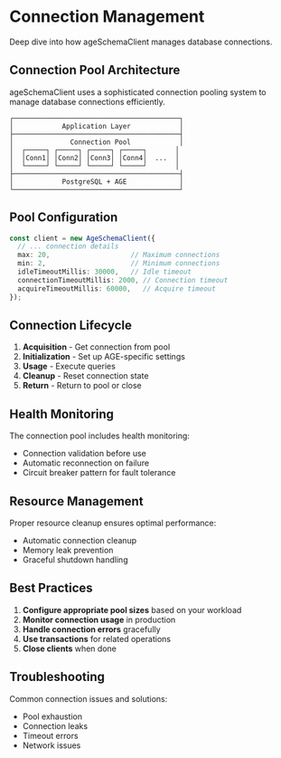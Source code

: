 # Connection Management

Deep dive into how ageSchemaClient manages database connections.

## Connection Pool Architecture

ageSchemaClient uses a sophisticated connection pooling system to manage database connections efficiently.

```
┌─────────────────────────────────────────┐
│            Application Layer            │
├─────────────────────────────────────────┤
│              Connection Pool            │
│  ┌─────┐ ┌─────┐ ┌─────┐ ┌─────┐       │
│  │Conn1│ │Conn2│ │Conn3│ │Conn4│  ...  │
│  └─────┘ └─────┘ └─────┘ └─────┘       │
├─────────────────────────────────────────┤
│            PostgreSQL + AGE             │
└─────────────────────────────────────────┘
```

## Pool Configuration

```typescript
const client = new AgeSchemaClient({
  // ... connection details
  max: 20,                    // Maximum connections
  min: 2,                     // Minimum connections
  idleTimeoutMillis: 30000,   // Idle timeout
  connectionTimeoutMillis: 2000, // Connection timeout
  acquireTimeoutMillis: 60000,   // Acquire timeout
});
```

## Connection Lifecycle

1. **Acquisition** - Get connection from pool
2. **Initialization** - Set up AGE-specific settings
3. **Usage** - Execute queries
4. **Cleanup** - Reset connection state
5. **Return** - Return to pool or close

## Health Monitoring

The connection pool includes health monitoring:

- Connection validation before use
- Automatic reconnection on failure
- Circuit breaker pattern for fault tolerance

## Resource Management

Proper resource cleanup ensures optimal performance:

- Automatic connection cleanup
- Memory leak prevention
- Graceful shutdown handling

## Best Practices

1. **Configure appropriate pool sizes** based on your workload
2. **Monitor connection usage** in production
3. **Handle connection errors** gracefully
4. **Use transactions** for related operations
5. **Close clients** when done

## Troubleshooting

Common connection issues and solutions:

- Pool exhaustion
- Connection leaks
- Timeout errors
- Network issues
